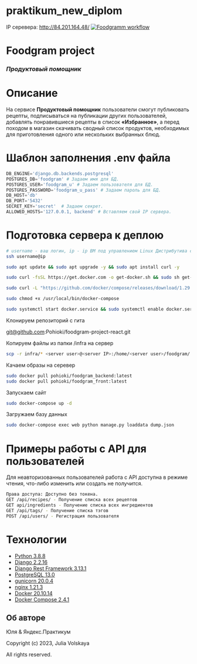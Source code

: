 # praktikum_new_diplom
IP серевера: http://84.201.164.48/
[![Foodgramm workflow](https://github.com/Pohioki/foodgram-project-react/actions/workflows/main.yml/badge.svg)](https://github.com/Pohioki/foodgram-project-react/actions/workflows/main.yml)

# **Foodgram project**

### _Продуктовый помощник_

# Описание

На сервисе **Продуктовый помощник** пользователи смогут публиковать рецепты, подписываться на публикации других пользователей, добавлять понравившиеся рецепты в список **«Избранное»**, а перед походом в магазин скачивать сводный список продуктов, необходимых для приготовления одного или нескольких выбранных блюд.

# Шаблон заполнения .env файла

```python
DB_ENGINE='django.db.backends.postgresql'
POSTGRES_DB='foodgram' # Задаем имя для БД.
POSTGRES_USER='foodgram_u' # Задаем пользователя для БД.
POSTGRES_PASSWORD='foodgram_u_pass' # Задаем пароль для БД.
DB_HOST='db'
DB_PORT='5432'
SECRET_KEY='secret'  # Задаем секрет.
ALLOWED_HOSTS='127.0.0.1, backend' # Вставляем свой IP сервера.
```


# Подготовка сервера к деплою

```bash
# username - ваш логин, ip - ip ВМ под управлением Linux Дистрибутива с пакетной базой deb.
ssh username@ip
```

```bash
sudo apt update && sudo apt upgrade -y && sudo apt install curl -y
```

```bash
sudo curl -fsSL https://get.docker.com -o get-docker.sh && sudo sh get-docker.sh && sudo rm get-docker.sh
```

```bash
sudo curl -L "https://github.com/docker/compose/releases/download/1.29.2/docker-compose-$(uname -s)-$(uname -m)" -o /usr/local/bin/docker-compose
```

```bash
sudo chmod +x /usr/local/bin/docker-compose
```

```bash
sudo systemctl start docker.service && sudo systemctl enable docker.service
```

Клонируем репозиторий с гита

git@github.com:Pohioki/foodgram-project-react.git

Копируем файлы из папки /infra на сервер

```bash
scp -r infra/* <server user>@<server IP>:/home/<server user>/foodgram/
```

Качаем образы на серевер

```bash
sudo docker pull pohioki/foodgram_backend:latest
sudo docker pull pohioki/foodgram_front:latest
```

Запускаем сайт

```bash
sudo docker-compose up -d
```

Загружаем базу данных

```bash
sudo docker-compose exec web python manage.py loaddata dump.json
```


# Примеры работы с API для пользователей

Для неавторизованных пользователей работа с API доступна в режиме чтения, что-либо изменить или создать не получится.

```bash
Права доступа: Доступно без токена.
GET /api/recipes/ - Получение списка всех рецептов
GET api/ingredients - Получение списка всех ингредиентов
GET /api/tags/ - Получение списка тэгов
POST /api/users/ - Регистрация пользователя
```

# Технологии

- [Python 3.8.8](https://www.python.org/downloads/release/python-388/)
- [Django 2.2.16](https://www.djangoproject.com/download/)
- [Django Rest Framework 3.13.1](https://www.django-rest-framework.org/)
- [PostgreSQL 13.0](https://www.postgresql.org/download/)
- [gunicorn 20.0.4](https://pypi.org/project/gunicorn/)
- [nginx 1.21.3](https://nginx.org/ru/download.html)
- [Docker 20.10.14](https://www.docker.com/)
- [Docker Compose 2.4.1](https://docs.docker.com/compose/)

## Об авторе
Юля & Яндекс.Практикум

Copyright (c) 2023, Julia Volskaya

All rights reserved.

